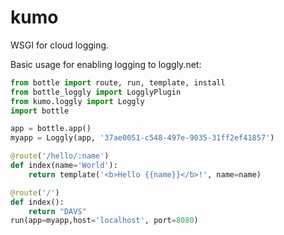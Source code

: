 kumo
====

WSGI for cloud logging.

Basic usage for enabling logging to loggly.net:

``` python
from bottle import route, run, template, install
from bottle_loggly import LogglyPlugin
from kumo.loggly import Loggly
import bottle

app = bottle.app()
myapp = Loggly(app, '37ae0051-c548-497e-9035-31ff2ef41857')

@route('/hello/:name')
def index(name='World'):
    return template('<b>Hello {{name}}</b>!', name=name)

@route('/')
def index():
    return "DAVS"
run(app=myapp,host='localhost', port=8080)

```